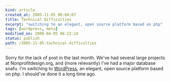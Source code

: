 ```yaml
--- 
kind: article
created_at: 2005-11-05 00:04:07
title: Technical Difficulties
excerpt: "switching to an elegant, open source platform based on php"
tags: [wordpress, meta]
modified_on: 2008-04-05 06:22:24
status: publish 
path: /2005-11-05-technical-difficulties
---
```


Sorry for the lack of post in the last month. We've had several large projects at Nonprofitdesign.org, and (more relevantly) I've had a major database snafu. I'm switching to <a href="http://www.wordpress.org">WordPress</a>, an elegant, open source platform based on php. I should've done it a long time ago.
